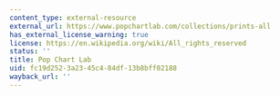 ```yaml
---
content_type: external-resource
external_url: https://www.popchartlab.com/collections/prints-all
has_external_license_warning: true
license: https://en.wikipedia.org/wiki/All_rights_reserved
status: ''
title: Pop Chart Lab
uid: fc19d252-3a23-45c4-84df-13b8bff02188
wayback_url: ''
---
```

